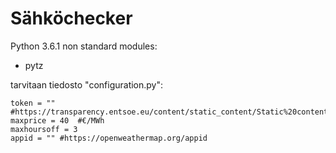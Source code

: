 # Sähköchecker
Python 3.6.1
non standard modules:
* pytz

tarvitaan tiedosto "configuration.py":
```
token = "" #https://transparency.entsoe.eu/content/static_content/Static%20content/web%20api/Guide.html#_authentication_and_authorisation
maxprice = 40  #€/MWh
maxhoursoff = 3
appid = "" #https://openweathermap.org/appid
```
